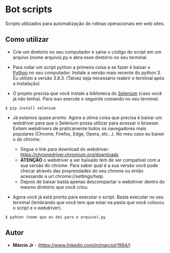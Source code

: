 # Bot scripts

Scripts utilizados para automatização de rotinas operacionais em web sites.

## Como utilizar

* Crie um diretório no seu computador e salve o código do script em um arquivo (nome arquivo).py e abra esse diretório no seu terminal.

* Para rodar um script python a primeira coisa a se fazer é baixar o [Python](https://www.python.org/)  no seu computador. Instale a versão mais recente do python 3. Eu utilizei a versão 3.8.3. (Talvez seja necessário reabrir o terminal após a instalação)

* O projeto precisa que você instale a biblioteca do [Selenium](https://www.selenium.dev/) (caso você já não tenha). Para isso execute o seguinte comando no seu terminal:

```
$ pip install selenium
```

* Já estamos quase pronto. Agora a útima coisa que precisa é baixar um webdriver para que o Selenium possa utilizar para acessar o browser. Exitem webdrivers de praticamente todos os navegadores mais populares (Chrome, Firefox, Edge, Opera, etc...). No meu caso eu baixei o do chrome.

  * Segue o link para download do webdriver: https://chromedriver.chromium.org/downloads
  * **ATENÇÃO** o webdriver a ser baixado tem de ser compatível com a sua versão do chrome. Para saber qual é a sua versão você pode checar através das propresdades do seu chrome ou então acessando a url chrome://settings/help.
  * Depois de baixar basta apenas descompactar o webdriver dentro do mesmo diretório que você criou.

* Agora você já está pronto para executar o script. Basta executar no seu terminal (lembrando que você tem que estar na pasta que você colocou o script e o webdriver).

```
$ pyhton (nome que eu dei para o arquivo).py
```

## Autor

* **Márcio Jr** - (https://www.linkedin.com/in/marciojr1994/)
